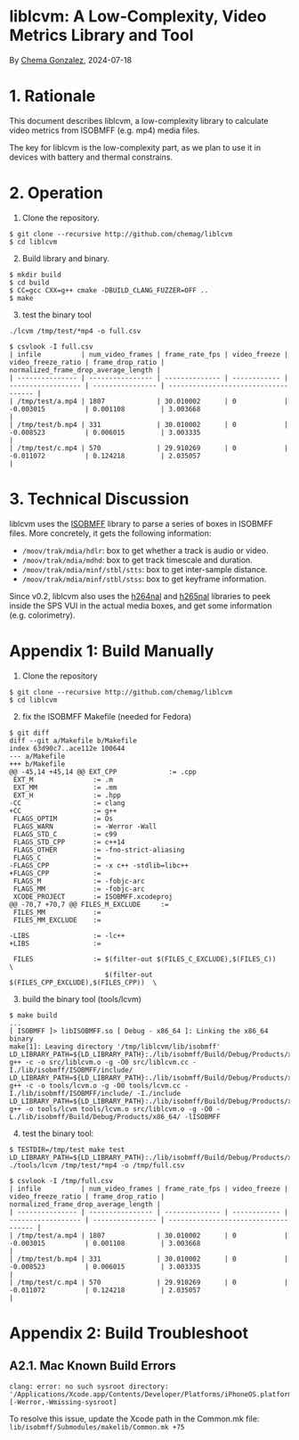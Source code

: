 # liblcvm: A Low-Complexity, Video Metrics Library and Tool

By [Chema Gonzalez](https://github.com/chemag), 2024-07-18


# 1. Rationale

This document describes liblcvm, a low-complexity library to calculate
video metrics from ISOBMFF (e.g. mp4) media files.

The key for liblcvm is the low-complexity part, as we plan to use
it in devices with battery and thermal constrains.



# 2. Operation

1. Clone the repository.

```
$ git clone --recursive http://github.com/chemag/liblcvm
$ cd liblcvm
```

2. Build library and binary.
```
$ mkdir build
$ cd build
$ CC=gcc CXX=g++ cmake -DBUILD_CLANG_FUZZER=OFF ..
$ make
```

3. test the binary tool
```
./lcvm /tmp/test/*mp4 -o full.csv

$ csvlook -I full.csv
| infile          | num_video_frames | frame_rate_fps | video_freeze | video_freeze_ratio | frame_drop_ratio | normalized_frame_drop_average_length |
| --------------- | ---------------- | -------------- | ------------ | ------------------ | ---------------- | ------------------------------------ |
| /tmp/test/a.mp4 | 1807             | 30.010002      | 0            | -0.003015          | 0.001108         | 3.003668                             |
| /tmp/test/b.mp4 | 331              | 30.010002      | 0            | -0.008523          | 0.006015         | 3.003335                             |
| /tmp/test/c.mp4 | 570              | 29.910269      | 0            | -0.011072          | 0.124218         | 2.035057                             |
```


# 3. Technical Discussion

liblcvm uses the [ISOBMFF](https://github.com/DigiDNA/ISOBMFF) library to
parse a series of boxes in ISOBMFF files. More concretely, it gets the
following information:

* `/moov/trak/mdia/hdlr`: box to get whether a track is audio or video.
* `/moov/trak/mdia/mdhd`: box to get track timescale and duration.
* `/moov/trak/mdia/minf/stbl/stts`: box to get inter-sample distance.
* `/moov/trak/mdia/minf/stbl/stss`: box to get keyframe information.

Since v0.2, liblcvm also uses the [h264nal](https://github.com/chemag/h264nal)
and [h265nal](https://github.com/chemag/h265nal) libraries to peek inside
the SPS VUI in the actual media boxes, and get some information (e.g.
colorimetry).


# Appendix 1: Build Manually

1. Clone the repository
```
$ git clone --recursive http://github.com/chemag/liblcvm
$ cd liblcvm
```

2. fix the ISOBMFF Makefile (needed for Fedora)
```
$ git diff
diff --git a/Makefile b/Makefile
index 63d90c7..ace112e 100644
--- a/Makefile
+++ b/Makefile
@@ -45,14 +45,14 @@ EXT_CPP             := .cpp
 EXT_M               := .m
 EXT_MM              := .mm
 EXT_H               := .hpp
-CC                  := clang
+CC                  := g++
 FLAGS_OPTIM         := Os
 FLAGS_WARN          := -Werror -Wall
 FLAGS_STD_C         := c99
 FLAGS_STD_CPP       := c++14
 FLAGS_OTHER         := -fno-strict-aliasing
 FLAGS_C             :=
-FLAGS_CPP           := -x c++ -stdlib=libc++
+FLAGS_CPP           :=
 FLAGS_M             := -fobjc-arc
 FLAGS_MM            := -fobjc-arc
 XCODE_PROJECT       := ISOBMFF.xcodeproj
@@ -70,7 +70,7 @@ FILES_M_EXCLUDE     :=
 FILES_MM            :=
 FILES_MM_EXCLUDE    :=

-LIBS                := -lc++
+LIBS                :=

 FILES               := $(filter-out $(FILES_C_EXCLUDE),$(FILES_C))      \
                        $(filter-out $(FILES_CPP_EXCLUDE),$(FILES_CPP))  \
```

3. build the binary tool (tools/lcvm)
```
$ make build
...
[ ISOBMFF ]> libISOBMFF.so [ Debug - x86_64 ]: Linking the x86_64 binary
make[1]: Leaving directory '/tmp/liblcvm/lib/isobmff'
LD_LIBRARY_PATH=${LD_LIBRARY_PATH}:./lib/isobmff/Build/Debug/Products/x86_64/ g++ -c -o src/liblcvm.o -g -O0 src/liblcvm.cc -I./lib/isobmff/ISOBMFF/include/
LD_LIBRARY_PATH=${LD_LIBRARY_PATH}:./lib/isobmff/Build/Debug/Products/x86_64/ g++ -c -o tools/lcvm.o -g -O0 tools/lcvm.cc -I./lib/isobmff/ISOBMFF/include/ -I./include
LD_LIBRARY_PATH=${LD_LIBRARY_PATH}:./lib/isobmff/Build/Debug/Products/x86_64/ g++ -o tools/lcvm tools/lcvm.o src/liblcvm.o -g -O0 -L./lib/isobmff/Build/Debug/Products/x86_64/ -lISOBMFF
```


4. test the binary tool:
```
$ TESTDIR=/tmp/test make test
LD_LIBRARY_PATH=${LD_LIBRARY_PATH}:./lib/isobmff/Build/Debug/Products/x86_64/ ./tools/lcvm /tmp/test/*mp4 -o /tmp/full.csv

$ csvlook -I /tmp/full.csv
| infile          | num_video_frames | frame_rate_fps | video_freeze | video_freeze_ratio | frame_drop_ratio | normalized_frame_drop_average_length |
| --------------- | ---------------- | -------------- | ------------ | ------------------ | ---------------- | ------------------------------------ |
| /tmp/test/a.mp4 | 1807             | 30.010002      | 0            | -0.003015          | 0.001108         | 3.003668                             |
| /tmp/test/b.mp4 | 331              | 30.010002      | 0            | -0.008523          | 0.006015         | 3.003335                             |
| /tmp/test/c.mp4 | 570              | 29.910269      | 0            | -0.011072          | 0.124218         | 2.035057                             |
```


# Appendix 2: Build Troubleshoot

## A2.1. Mac Known Build Errors

```
clang: error: no such sysroot directory: '/Applications/Xcode.app/Contents/Developer/Platforms/iPhoneOS.platform/Developer/SDKs/iPhoneOS17.5.sdk' [-Werror,-Wmissing-sysroot]
```
To resolve this issue, update the Xcode path in the Common.mk file: ```lib/isobmff/Submodules/makelib/Common.mk +75```
